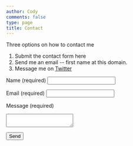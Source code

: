 ```yaml
---
author: Cody
comments: false
type: page
title: Contact
---
```


Three options on how to contact me

  1. Submit the contact form here
  2. Send me an email -- first name at this domain.
  3. Message me on [Twitter](http://twitter.com/codywilbourn)

<form class="black-80" name="contact" method="POST" netlify>
  <label for="name" class="f6 b db mb2">Name <span class="normal black-60">(required)</span></label>
  <input id="name" class="input-reset ba b--black-20 pa2 mb2 db w-100" type="text" aria-describedby="name-desc" required />
  
  <label for="email" class="f6 b db mb2">Email <span class="normal black-60">(required)</span></label>
  <input id="email" class="input-reset ba b--black-20 pa2 mb2 db w-100" type="email" aria-describedby="name-desc" required />
 
  <label for="message" class="f6 b db mb2">Message <span class="normal black-60">(required)</span></label>
  <textarea id="message" class="input-reset ba b--black-20 pa2 mb2 db w-100"  equired> </textarea>
  <p>
    <button type="submit" class="button-reset">Send</button>
  </p>
</form>
